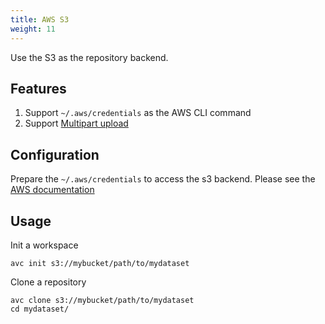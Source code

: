 ```yaml
---
title: AWS S3
weight: 11
---
```


Use the S3 as the repository backend.

## Features

1. Support `~/.aws/credentials` as the AWS CLI command
1. Support [Multipart upload](https://docs.aws.amazon.com/AmazonS3/latest/userguide/mpuoverview.html)

## Configuration

Prepare the `~/.aws/credentials` to access the s3 backend. Please see the [AWS documentation](https://docs.aws.amazon.com/cli/latest/userguide/cli-configure-files.html)

## Usage

Init a workspace
```shell
avc init s3://mybucket/path/to/mydataset
```

Clone a repository
```shell
avc clone s3://mybucket/path/to/mydataset
cd mydataset/
```
